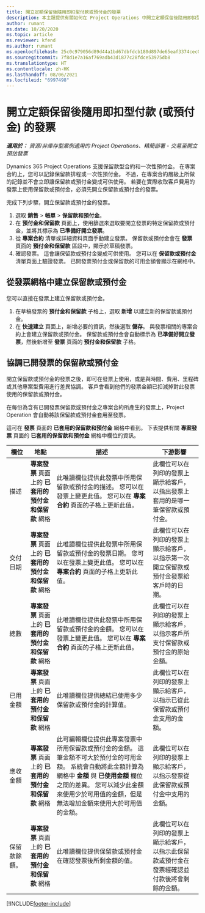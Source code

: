 ```yaml
---
title: 開立定額保留後隨用即扣型付款或預付金的發票
description: 本主題提供有關如何在 Project Operations 中開立定額保留後隨用即扣型付款 (保留款) 或預付金發票的資訊。
author: rumant
ms.date: 10/20/2020
ms.topic: article
ms.reviewer: kfend
ms.author: rumant
ms.openlocfilehash: 25c0c979056d89d44a1bd67dbfdcb180d897de65eaf3374cec0a2dc73c4e3568
ms.sourcegitcommit: 7f8d1e7a16af769adb43d1877c28fdce53975db8
ms.translationtype: HT
ms.contentlocale: zh-HK
ms.lasthandoff: 08/06/2021
ms.locfileid: "6997498"
---
```

# <a name="invoice-a-retainer-or-an-advance"></a>開立定額保留後隨用即扣型付款 (或預付金) 的發票

_**適用於：** 資源/非庫存型案例適用的 Project Operations、精簡部署 - 交易至開立預估發票_

Dynamics 365 Project Operations 支援保留款型合約和一次性預付金。 在專案合約上，您可以記錄保留款排程或一次性預付金。 不過，在專案合約層級上所做的記錄並不會立即讓保留款或預付金變成可供使用。 若要在實際收取客戶費用的發票上使用保留款或預付金，必須先開立保留款或預付金的發票。

完成下列步驟，開立保留款或預付金的發票。

1. 選取 **銷售** > **帳單** > **保留款和預付金**。 
2. 在 **預付金和保留款** 頁面上，使用篩選來選取要開立發票的特定保留款或預付金，並將其標示為 **已準備好開立發票**。
3. 從 **專案合約** 清單或詳細資料頁面手動建立發票。 保留款或預付金會在 **發票** 頁面的 **預付金和保留款** 區段中，顯示於草稿發票。
4. 確認發票。 這會讓保留款或預付金變成可供使用。 您可以在 **保留款或預付金** 清單頁面上驗證發票。 已開發票預付金或保留款的可用金額會顯示在網格中。

## <a name="create-a-retainer-or-advance-from-the-invoice-grid"></a>從發票網格中建立保留款或預付金

您可以直接在發票上建立保留款或預付金。

1. 在草稿發票的 **預付金和保留款** 子格上，選取 **新增** 以建立新的保留款或預付金。 
2. 在 **快速建立** 頁面上，新增必要的資訊，然後選取 **儲存**。 與發票相關的專案合約上會建立保留款或預付金。 保留款或預付金會自動標示為 **已準備好開立發票**，然後新增至 **發票** 頁面的 **預付金和保留款** 子格。

## <a name="reconcile-an-invoiced-retainer-or-advance"></a>協調已開發票的保留款或預付金

開立保留款或預付金的發票之後，即可在發票上使用，或是與時間、費用、里程碑或其他專案型費用進行差異協調。 客戶會看到他們的發票金額已扣減掉對此發票使用的保留款或預付金。

在每份為含有已開發票保留款或預付金之專案合約所產生的發票上，Project Operation 會自動將該保留款或預付金套用至發票。

這可在 **發票** 頁面的 **已套用的保留款和預付金** 網格中看到。 下表提供有關 **專案發票** 頁面的 **已套用的保留款和預付金** 網格中欄位的資訊。

| 欄位 | 地點 | 描述 | 下游影響 |
| --- | --- | --- | --- |
| 描述 | **專案發票** 頁面上的 **已套用的預付金和保留款** 網格 |此唯讀欄位提供此發票中所用保留款或預付金的描述。 您可以在發票上變更此值。 您可以在 **專案合約** 頁面的子格上更新此值。 | 此欄位可以在列印的發票上顯示給客戶，以指出發票上套用的是哪一筆保留款或預付金。 |
| 交付日期 | **專案發票** 頁面上的 **已套用的預付金和保留款** 網格  | 此唯讀欄位提供此發票中所用保留款或預付金的發票日期。 您可以在發票上變更此值。 您可以在 **專案合約** 頁面的子格上更新此值。 | 此欄位可以在列印的發票上顯示給客戶，以指示第一次開立保留款或預付金發票給客戶時的日期。 |
| 總數 | **專案發票** 頁面上的 **已套用的預付金和保留款** 網格  | 此唯讀欄位提供此發票中所用保留款或預付金的金額。 您可以在發票上變更此值。 您可以在 **專案合約** 頁面的子格上更新此值。 | 此欄位可以在列印的發票上顯示給客戶，以指示客戶所支付保留款或預付金的原始金額。 |
| 已用金額 | **專案發票** 頁面上的 **已套用的預付金和保留款** 網格  | 此唯讀欄位提供總結已使用多少保留款或預付金的計算值。 | 此欄位可以在列印的發票上顯示給客戶，以指示已從此保留款或預付金支用的金額。 |
| 應收金額 | **專案發票** 頁面上的 **已套用的預付金和保留款** 網格  | 此可編輯欄位提供此專案發票中所用保留款或預付金的金額。 這筆金額不可大於預付金的可用金額。 系統會自動將此金額計算為網格中 **金額** 與 **已使用金額** 欄位之間的差異。 您可以減少此金額來使用少於可用值的金額，但是無法增加金額來使用大於可用值的金額。 | 此欄位可以在列印的發票上顯示給客戶，以指示發票從此保留款或預付金中支用的金額。 |
| 保留款餘額。 | **專案發票** 頁面上的 **已套用的預付金和保留款** 網格  | 此唯讀欄位提供保留款或預付金在確認發票後所剩金額的值。 | 此欄位可以在列印的發票上顯示給客戶，以指示此保留款或預付金在發票經確認並付款後將會剩餘的金額。 |


[!INCLUDE[footer-include](../../includes/footer-banner.md)]